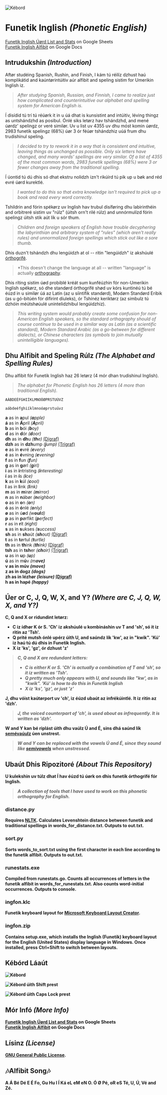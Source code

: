 ![Kébord](https://gitlab.com/nilsanderselde/funetik-inglish/raw/master/logo.png)

# Funetik Inglish *(Phonetic English)*

[Funetik Inglish Úørd List and Stats](https://drive.google.com/open?id=1DC8Bau9AnGinHlOgKrrFx7jOX2EnOsVh6xWJa-E_2JA) on Google Sheets  
[Funetik Inglish Alfibit](https://drive.google.com/open?id=1M5mRpCn1Qg0vGJbViTQkRUgCQC8SZaXUi_SXyodNPx8) on Google Docs

## Intrudukshin *(Introduction)*

Aftør studéing Spanish, Rushin, and Finish, I kám tú réilíz dzhust haú komplikátid and kaúntørintúitiv aúr alfibit and speling sistim for Umerikin Inglish iz.

>*After studying Spanish, Russian, and Finnish, I came to realize just how complicated and counterintuitive our alphabet and spelling system for American English is.*

Í disídid tú trí tú réúørk it in u úá dhat is kunsistint and intúitiv, léving thingz as untshándzhd as posibul. Ónlé siks letørz hav tshándzhd, and mené úørdz' spelingz or veré similør. Uv u list uv 4355 uv dhu móst komin úørdz, 2983 funetik spelingz (68%) úør 3 ór féúør tshándzhiz uúá frum dhu trudishinul speling.

>*I decided to try to rework it in a way that is consistent and intuitive, leaving things as unchanged as possible. Only six letters have changed, and many words' spellings are very similar. Of a list of 4355 of the most common words, 2983 funetik spellings (68%) were 3 or fewer changes away from the traditional spelling.*

Í úontid tú dú dhis só dhat ekstru nolidzh izn't rikúírd tú pik up u bøk and réd evré úørd kurektlé.

>*I wanted to do this so that extra knowledge isn't required to pick up a book and read every word correctly.*

Tshildrin and fórin spékørz uv Inglish hav trubul disíføring dhu labirinthéin and orbitreré sistim uv "rúlz" (úitsh orn't rilé rúlz) and unnórmulízd fórin spelingz úitsh stik aút lík u sór thum.

>*Children and foreign speakers of English have trouble decyphering the labyrinthian and arbitrary system of "rules" (which aren't really rules) and unnormalized foreign spellings which stick out like a sore thumb.*

Dhis duzn't tshándzh dhu lengúidzh at ol -- ritin "lengúidzh" iz akshúulé [órthogrifé](https://en.wikipedia.org/wiki/Orthography).

>*This doesn't change the language at all -- written "language" is actually [orthography](https://en.wikipedia.org/wiki/Orthography).

Dhis ríting sistim úød probiblé kréát sum kunféúzhin fór non-Umerikin Inglish spékørz, só dhe standørd órthogrifé shød uv kórs kuntinéú tú bé éúzd in u similør úá az Latin (az u síintifik standørd), Modørn Standørd Eribik (as u gó-bitúén fór difirint díuleks), ór Tshínéz keriktørz (az simbulz tú dzhóin méútshøúulé unintelidzhibul lengúidzhiz).

>*This writing system would probably create some confusion for non-American English speakers, so the standard orthagraphy should of course continue to be used in a similar way as Latin (as a scientific standard), Modern Standard Arabic (as a go-between for different dialects), or Chinese characters (as symbols to join mutually unintelligible languages).*

## Dhu Alfibit and Speling Rúlz *(The Alphabet and Spelling Rules)*

Dhu alfibit fór Funetik Inglish haz 26 letørz (4 mór dhan trudishinul Inglish).

>*The alphabet for Phonetic English has 26 letters (4 more than traditional English).*

```
AÁBDEÉFGHIÍKLMNOÓØPRSTUÚVZ

aábdeéfghiíklmnoóøprstuúvz

```

<strong>a</strong> as in <strong>a</strong>pul *(<strong>a</strong>pple)*  
<strong>á</strong> as in <strong>Á</strong>pril *(<strong>A</strong>pril)*  
<strong>b</strong> as in <strong>b</strong>ói *(<strong>b</strong>oy)*  
<strong>d</strong> as in <strong>d</strong>ór *(<strong>d</strong>oor)*  
<strong>dh</strong> as in <strong>dh</strong>u *(<strong>th</strong>e)* [(Dígraf)](https://en.wikipedia.org/wiki/Digraph_%28orthography%29)  
<strong>dzh</strong> as in <strong>dzh</strong>ump *(<strong>j</strong>ump)* [(Trígraf)](https://en.wikipedia.org/wiki/Trigraph_%28orthography%29)  
<strong>e</strong> as in <strong>e</strong>vré *(<strong>e</strong>very)*  
<strong>é</strong> as in <strong>é</strong>vning *(<strong>e</strong>vening)*  
<strong>f</strong> as in <strong>f</strong>un *(<strong>f</strong>un)*  
<strong>g</strong> as in <strong>g</strong>ørl *(<strong>g</strong>irl)*  
<strong>i</strong> as in <strong>i</strong>ntristing *(<strong>i</strong>nteresting)*  
<strong>í</strong> as in <strong>í</strong>s *(<strong>i</strong>ce)*  
<strong>k</strong> as in <strong>k</strong>úl *(<strong>c</strong>ool)*  
<strong>l</strong> as in <strong>l</strong>ink *(<strong>l</strong>ink)*  
<strong>m</strong> as in <strong>m</strong>irør *(<strong>m</strong>irror)*  
<strong>n</strong> as in <strong>n</strong>ábør *(<strong>n</strong>eighbor)*  
<strong>o</strong> as in <strong>o</strong>n *(<strong>o</strong>n)*  
<strong>ó</strong> as in <strong>ó</strong>nlé *(<strong>o</strong>nly)*  
<strong>ø</strong> as in ú<strong>ø</strong>d *(w<strong>oul</strong>d)*  
<strong>p</strong> as in <strong>p</strong>ørfikt *(<strong>p</strong>erfect)*  
<strong>r</strong> as in <strong>r</strong>ít *(<strong>r</strong>ight)*  
<strong>s</strong> as in <strong>s</strong>ukses *(<strong>s</strong>uccess)*  
<strong>sh</strong> as in <strong>sh</strong>aút *(<strong>sh</strong>out)* [(Dígraf)](https://en.wikipedia.org/wiki/Digraph_%28orthography%29)  
<strong>t</strong> as in <strong>t</strong>ørtul *(<strong>t</strong>urtle)*  
<strong>th</strong> as in <strong>th</strong>ink *(<strong>th</strong>ink)* [(Dígraf)](https://en.wikipedia.org/wiki/Digraph_%28orthography%29)  
<strong>tsh</strong> as in <strong>tsh</strong>er *(<strong>ch</strong>air)* [(Trígraf)](https://en.wikipedia.org/wiki/Trigraph_%28orthography%29)  
<strong>u</strong> as in <strong>u</strong>p *(<strong>u</strong>p)*  
<strong>ú</strong> as in m<strong>ú</strong>v *(m<strong>o<strong>ve)*  
<strong>v</strong> as in mú<strong>v</strong> *(mo<strong>v</strong>e)*  
<strong>z</strong> as in dog<strong>z</strong> *(dog<strong>s</strong>)*  
<strong>zh</strong> as in lé<strong>zh</strong>ør *(lei<strong>s</strong>ure)* [(Dígraf)](https://en.wikipedia.org/wiki/Digraph_%28orthography%29)  
<strong>h</strong> as in <strong>h</strong>apé *(<strong>h</strong>appy)*

## Úer or C, J, Q, W, X, and Y? *(Where are C, J, Q, W, X, and Y?)*

C, Q and X or ridundint letørz:  
* C iz ídhør K ór S. 'Ch' iz akshúulé u kombináshin uv T and 'sh', só it iz ritin az 'Tsh'.
* Q prité mutsh ónlé upérz úith U, and saúndz lík 'kw', az in "kwik". 'Kú' iz haú tú dú dhis in Funetik Inglish. 
* X iz 'ks', 'gz', ór dzhust 'z'

>*C, Q and X are redundant letters:*
>* *C is either K or S. 'Ch' is actually a combination of T and 'sh', so it iz written as 'Tsh'*.
>* *Q pretty much only appears with U, and sounds like "kw', as in "kwik". 'Kú' is how to do this in Funetik Inglish*
>* *X iz 'ks', 'gz', or just 'z'*

J, dhu vóist kaútørport uv 'ch', iz éúzd ubaút az infrékúintlé. It iz ritin az 'dzh'.
>*J, the voiced counterpart of 'ch', is used about as infrequently. It is written as 'dzh'.*

W and Y kan bé riplást úith dhu vaúlz Ú and É, sins dhá saúnd lík [semévaúulz](https://en.wikipedia.org/wiki/Semivowel) úen unstrest.
>*W and Y can be replaced with the vowels Ú and É, since they sound like [semivowels](https://en.wikipedia.org/wiki/Semivowel) when unstressed.*

## Ubaút Dhis Ripozitoré *(About This Repository)*

U kulekshin uv túlz dhat Í hav éúzd tú úørk on dhis funetik órthogrifé fór Inglish.

>*A collection of tools that I have used to work on this phonetic orthography for English.*

### distance.py

Requires [NLTK](http://www.nltk.org/). Calculates Levenshtein distance between funetik and traditional spellings in words_for_distance.txt. Outputs to out.txt.

### sort.py

Sorts words_to_sort.txt using the first character in each line according to the funetik alfibit. Outputs to out.txt.

### runestats.exe

Compiled from runestats.go. Counts all occurrences of letters in the funetik alfibit in words_for_runestats.txt. Also counts word-initial occurrences. Outputs to console.

### ingfon.klc

Funetik keyboard layout for [Microsoft Keyboard Layout Creator](https://www.microsoft.com/en-us/download/details.aspx?id=22339).

### ingfon.zip

Contains setup.exe, which installs the Inglish (Funetik) keyboard layout for the English (United States) display language in Windows. Once installed, press Ctrl+Shift to switch between layouts.

## Kébórd Láaút

![Kébord](https://gitlab.com/nilsanderselde/funetik-inglish/raw/master/keyboard.png)

![Kébord úith Shift prest](https://gitlab.com/nilsanderselde/funetik-inglish/raw/master/keyboard_shift.png)

![Kébord úith Caps Lock prest](https://gitlab.com/nilsanderselde/funetik-inglish/raw/master/keyboard_caps.png)

## Mór Infó *(More Info)*

[Funetik Inglish Úørd List and Stats](https://drive.google.com/open?id=1DC8Bau9AnGinHlOgKrrFx7jOX2EnOsVh6xWJa-E_2JA) on Google Sheets  
[Funetik Inglish Alfibit](https://drive.google.com/open?id=1M5mRpCn1Qg0vGJbViTQkRUgCQC8SZaXUi_SXyodNPx8) on Google Docs

## Lísinz *(License)*

[GNU General Public License](https://www.gnu.org/licenses/gpl-3.0.en.html). 

## 🎶Alfibit Song🎶

A Á Bé Dé E É Fo,
Gu Hu I Í Ká eL eM eN O.
Ó Ø Pé,
oR eS Té,
U,
Ú,
Vé and Zé.